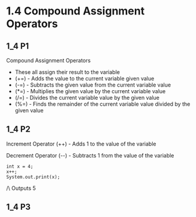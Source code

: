 # 1.4 Compound Assignment Operators
## 1_4 P1
Compound Assignment Operators
+ These all assign their result to the variable
+ (+=) - Adds the value to the current variable given value
+ (-=) - Subtracts the given value from the current variable value
+ (*=) - Multiplies the given value by the current variable value
+ (/=) - Divides the current variable value by the given value
+ (%=) - Finds the remainder of the current variable value divided by the given value

## 1_4 P2
Increment Operator (++) - Adds 1 to the value of the variable

Decrement Operator (--) - Subtracts 1 from the value of the variable

```
int x = 4;
x++;
System.out.print(x);
```
/\ Outputs 5

## 1_4 P3

